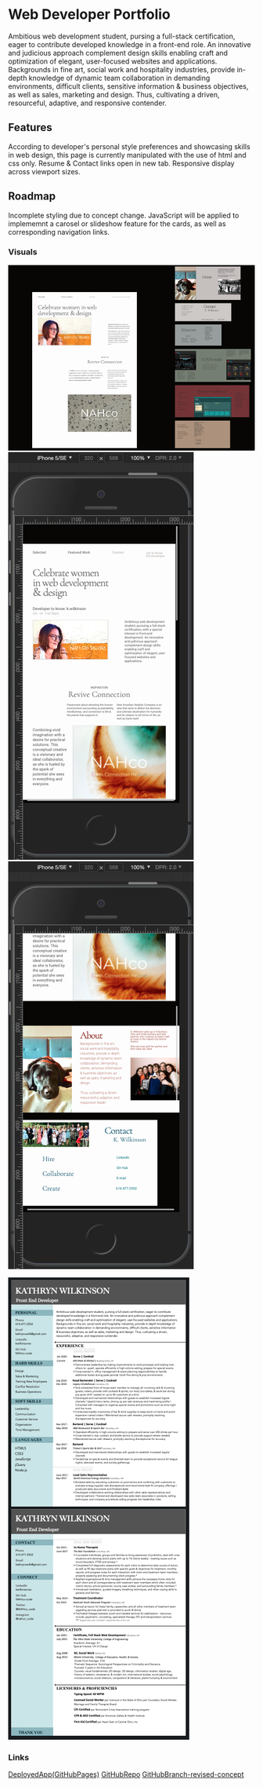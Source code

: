 # Web Developer Portfolio

Ambitious web development student, pursing a full-stack certification, eager to contribute developed knowledge in a front-end role. An innovative and judicious approach complement design skills enabling craft and optimization of elegant, user-focused websites and applications. Backgrounds in fine art, social work and hospitality industries, provide in-depth knowledge of dynamic team collaboration in demanding environments, difficult clients, sensitive information & business objectives, as well as sales, marketing and design.  Thus, cultivating a driven, resourceful, adaptive, and responsive contender.

## Features

According to developer's personal style preferences and showcasing skills in web design, this page is currently manipulated with the use of html and css only. Resume & Contact links open in new tab. Responsive display across viewport sizes.

## Roadmap

Incomplete styling due to concept change. JavaScript will be applied to implememnt a carosel or slideshow feature for the cards, as well as corresponding navigation links.

### Visuals

![screenshot main](./assets/images/screenshot-concept1-desktop.PNG)
![screenshot revised-main](./assets/images/screenshot-revised-concept-home.PNG)
![screenshot revised-sections](./assets/images/screenshot-revised-concept-cards.PNG)

![Resume](./assets/images/screenshot-resume-full.PNG)

### Links

[DeployedApp(GitHubPages)](https://nahco-code.github.io/Portfolio-branded/)
[GitHubRepo](https://github.com/NAHco-code/Portfolio-branded.git)
[GitHubBranch-revised-concept](https://github.com/NAHco-code/Portfolio-branded.git)
